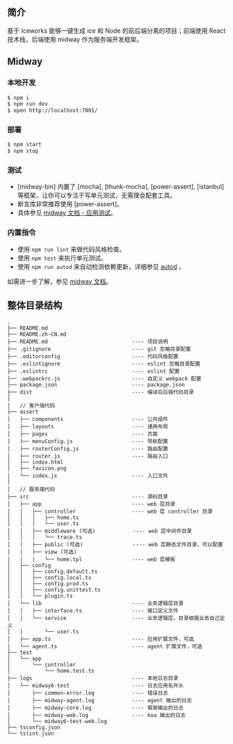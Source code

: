 ## 简介

基于 Iceworks 能够一键生成 ice 和 Node 的前后端分离的项目；前端使用 React 技术栈，后端使用 midway 作为服务端开发框架。

## Midway

### 本地开发

```bash
$ npm i
$ npm run dev
$ open http://localhost:7001/
```

### 部署

```bash
$ npm start
$ npm stop
```

### 测试

- [midway-bin] 内置了 [mocha], [thunk-mocha], [power-assert], [istanbul] 等框架，让你可以专注于写单元测试，无需理会配套工具。
- 断言库非常推荐使用 [power-assert]。
- 具体参见 [midway 文档 - 应用测试](https://midwayjs.org/midway/guide.html#%E5%BA%94%E7%94%A8%E6%B5%8B%E8%AF%95)。

### 内置指令

- 使用 `npm run lint` 来做代码风格检查。
- 使用 `npm test` 来执行单元测试。
- 使用 `npm run autod` 来自动检测依赖更新，详细参见 [autod](https://www.npmjs.com/package/autod) 。


如需进一步了解，参见 [midway 文档](https://midwayjs.org/midway/)。


## 整体目录结构

```
.
├── README.md
├── README.zh-CN.md
├── README.md                           ---- 项目说明
├── .gitignore                          ---- git 忽略目录配置
├── .editorconfig                       ---- 代码风格配置
├── .eslintignore                       ---- eslint 忽略目录配置
├── .eslintrc                           ---- eslint 配置
├── .webpackrc.js                       ---- 自定义 webpack 配置
├── package.json                        ---- package.json
├── dist                                ---- 编译后后端代码目录
│
│   // 客户端代码
├── assert
│   ├── components                      ---- 公共组件
│   ├── layouts                         ---- 通用布局
│   ├── pages                           ---- 页面
│   ├── menuConfig.js                   ---- 导航配置
│   ├── routerConfig.js                 ---- 路由配置
│   ├── router.js                       ---- 路由入口
│   ├── index.html
│   ├── favicon.png
│   └── index.js                        ---- 入口文件
│
│   // 服务端代码
├── src                                 ---- 源码目录
│   ├── app                             ---- web 层目录
│   │   ├── controller                  ---- web 层 controller 目录
│   │   │   ├── home.ts
│   │   │   └── user.ts
│   │   ├── middleware (可选)            ---- web 层中间件目录
│   │   │   └── trace.ts
│   │   ├── public (可选)                ---- web 层静态文件目录，可以配置
│   │   ├── view (可选)
│   │   |   └── home.tpl                ---- web 层模板
│   ├── config
│   │   ├── config.default.ts
│   │   ├── config.local.ts
│   │   ├── config.prod.ts
│   │   ├── config.unittest.ts
│   │   └── plugin.ts
│   └── lib                             ---- 业务逻辑层目录
│   │   ├── interface.ts                ---- 接口定义文件
│   │   └── service                     ---- 业务逻辑层，目录根据业务自己定义
│   │       └── user.ts   
│   ├── app.ts                          ---- 应用扩展文件，可选
│   └── agent.ts                        ---- agent 扩展文件，可选
├── test
│   └── app
│       └── controller
│           └── home.test.ts
├── logs                                ---- 本地日志目录
│   └── midway6-test                    ---- 日志应用名开头
│       ├── common-error.log            ---- 错误日志
│       ├── midway-agent.log            ---- agent 输出的日志
│       ├── midway-core.log             ---- 框架输出的日志
│       ├── midway-web.log              ---- koa 输出的日志
│       └── midway6-test-web.log
├── tsconfig.json
└── tslint.json
```
